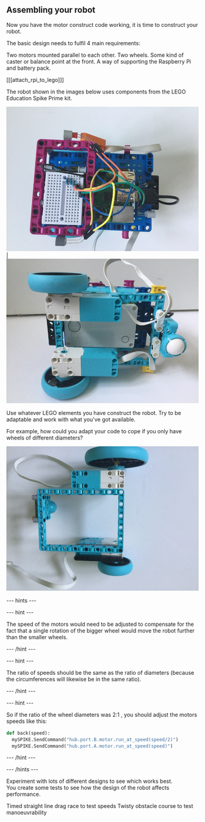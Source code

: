 ## Assembling your robot

Now you have the motor construct code working, it is time to construct your robot.

The basic design needs to fulfil  4 main requirements:

Two motors mounted parallel to each other.
Two wheels.
Some kind of caster or balance point at the front.
A way of supporting the Raspberry Pi and battery pack.

[[[attach_rpi_to_lego]]]

The robot shown in the images below uses components from the LEGO Education Spike Prime kit.

![bottop](images/bot-top.jpg) | ![botbot](images/bot-bottom.jpg)

Use whatever LEGO elements you have construct the robot. Try to be adaptable and work with what you've got available.

For example, how could you adapt your code to cope if you only have wheels of different diameters?

![wheels1](images/oddwheels1.jpg)

--- hints ---

--- hint ---

The speed of the motors would need to be adjusted to compensate for the fact that a
single rotation of the bigger wheel would move the robot further than the smaller wheels.

--- /hint ---

--- hint ---

The ratio of speeds should be the same as the ratio of diameters (because the circumferences will
likewise be in the same ratio).

--- /hint ---



--- hint ---

So if the ratio of the wheel diameters was 2:1 , you should adjust the motors speeds like this:

```python
def back(speed):
  mySPIKE.SendCommand("hub.port.B.motor.run_at_speed(speed/2)")
  mySPIKE.SendCommand("hub.port.A.motor.run_at_speed(speed)")

```

--- /hint ---

--- /hints ---

Experiment with lots of different designs to see which works best.  
You create some tests to see how the design of the robot affects performance.

Timed straight line drag race to test speeds
Twisty obstacle course to test manoeuvrability  
